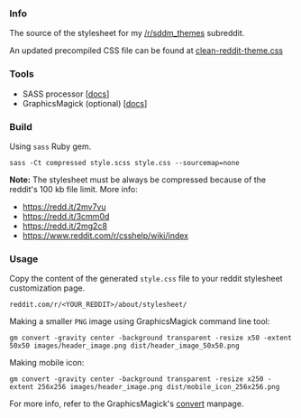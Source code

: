 ### Info

The source of the stylesheet for my [/r/sddm_themes](https://reddit.com/r/sddm_themes) subreddit.

An updated precompiled CSS file can be found at [clean-reddit-theme.css](https://gist.githubusercontent.com/AlfredoRamos/f491378eaf17b43eadf117fbb508289d/raw/ecd6d170affd0dc59f9f0580a0e6d24ee84194e9/clean-reddit-theme.css)

### Tools

- SASS processor [[docs](http://sass-lang.com/install)]
- GraphicsMagick (optional) [[docs](http://www.graphicsmagick.org/README.html)]

### Build

Using `sass` Ruby gem.

```shell
sass -Ct compressed style.scss style.css --sourcemap=none
```

**Note:** The stylesheet must be always be compressed because of the reddit's 100 kb file limit. More info:

- https://redd.it/2mv7vu
- https://redd.it/3cmm0d
- https://redd.it/2mg2c8
- https://www.reddit.com/r/csshelp/wiki/index

### Usage

Copy the content of the generated `style.css` file to your reddit stylesheet customization page.

```
reddit.com/r/<YOUR_REDDIT>/about/stylesheet/
```

Making a smaller `PNG` image using GraphicsMagick command line tool:

```shell
gm convert -gravity center -background transparent -resize x50 -extent 50x50 images/header_image.png dist/header_image_50x50.png
```

Making mobile icon:

```shell
gm convert -gravity center -background transparent -resize x250 -extent 256x256 images/header_image.png dist/mobile_icon_256x256.png
```

For more info, refer to the GraphicsMagick's [convert](http://www.graphicsmagick.org/convert.html) manpage.
